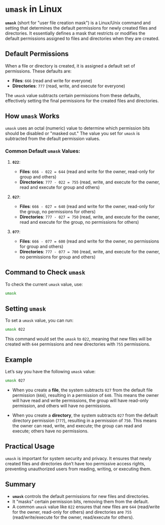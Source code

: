 # `umask` in Linux

**`umask`** (short for "user file creation mask") is a Linux/Unix command and setting that determines the default permissions for newly created files and directories. It essentially defines a mask that restricts or modifies the default permissions assigned to files and directories when they are created.

## Default Permissions

When a file or directory is created, it is assigned a default set of permissions. These defaults are:
- **Files**: `666` (read and write for everyone)
- **Directories**: `777` (read, write, and execute for everyone)

The `umask` value subtracts certain permissions from these defaults, effectively setting the final permissions for the created files and directories.

## How `umask` Works

`umask` uses an octal (numeric) value to determine which permission bits should be disabled or "masked out." The value you set for `umask` is subtracted from the default permission values.

### Common Default `umask` Values:

1. **`022`**:
   - **Files**: `666 - 022 = 644` (read and write for the owner, read-only for group and others)
   - **Directories**: `777 - 022 = 755` (read, write, and execute for the owner, read and execute for group and others)
   
2. **`027`**:
   - **Files**: `666 - 027 = 640` (read and write for the owner, read-only for the group, no permissions for others)
   - **Directories**: `777 - 027 = 750` (read, write, and execute for the owner, read and execute for the group, no permissions for others)

3. **`077`**:
   - **Files**: `666 - 077 = 600` (read and write for the owner, no permissions for group and others)
   - **Directories**: `777 - 077 = 700` (read, write, and execute for the owner, no permissions for group and others)

## Command to Check `umask`

To check the current `umask` value, use:

```bash
umask
```

## Setting `umask`

To set a `umask` value, you can run:

```bash
umask 022
```

This command would set the `umask` to `022`, meaning that new files will be created with `644` permissions and new directories with `755` permissions.

## Example

Let’s say you have the following `umask` value:

```bash
umask 027
```

- When you create a **file**, the system subtracts `027` from the default file permission (`666`), resulting in a permission of `640`. This means the owner will have read and write permissions, the group will have read-only permission, and others will have no permissions.
  
- When you create a **directory**, the system subtracts `027` from the default directory permission (`777`), resulting in a permission of `750`. This means the owner can read, write, and execute; the group can read and execute; others have no permissions.

## Practical Usage

`umask` is important for system security and privacy. It ensures that newly created files and directories don’t have too permissive access rights, preventing unauthorized users from reading, writing, or executing them.

## Summary

- **`umask`** controls the default permissions for new files and directories.
- It "masks" certain permission bits, removing them from the default.
- A common `umask` value like `022` ensures that new files are `644` (read/write for the owner, read-only for others) and directories are `755` (read/write/execute for the owner, read/execute for others).
